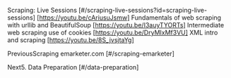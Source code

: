 Scraping: Live Sessions [#/scraping-live-sessions?id=scraping-live-sessions] [https://youtu.be/cAriusuJsmw] Fundamentals of web scraping with urllib and BeautifulSoup [https://youtu.be/I3auyTYORTs] Intermediate web scraping use of cookies [https://youtu.be/DryMIxMf3VU] XML intro and scraping [https://youtu.be/8S_jvsjtaYg]

PreviousScraping emarketer.com [#/scraping-emarketer]

Next5. Data Preparation [#/data-preparation]